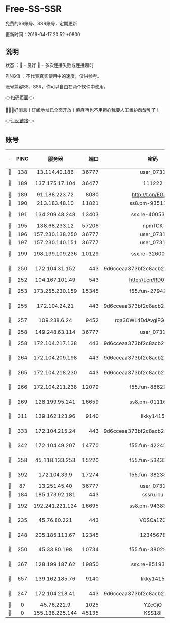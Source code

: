 # Free-SS-SSR

免费的SS账号、SSR账号，定期更新

更新时间：2019-04-17 20:52 +0800

## 说明

状态     ：🙂 - 良好 🙁 - 多次连接失败或连接超时

PING值   ：不代表真实使用中的速度，仅供参考。

账号兼容SS、SSR，你可以自由在两个软件中使用。

👉[扫码页面](https://liesauer.github.io/Free-SS-SSR/)👈

🎉🎉🎉好消息！订阅地址已全面开放！麻麻再也不用担心我要人工维护酸酸乳了！

👉[订阅链接](https://www.liesauer.net/yogurt/subscribe?ACCESS_TOKEN=DAYxR3mMaZAsaqUb)👈

## 账号

|-|PING|服务器|端口|密码|加密方式|区域|
|:----:|:----:|:-----:|-----:|:----:|:----:|:----:|
|🙂|138|13.114.40.186|36777|user_0731|chacha20|JP|
|🙂|189|137.175.17.104|36477|111222|aes-256-cfb|US|
|🙂|189|91.188.223.72|8080|http://t.cn/EGJIyrl|rc4-md5|RU|
|🙂|190|213.183.48.10|11821|ss8.pm-93511134|rc4-md5|RU|
|🙂|191|134.209.48.248|13403|ssx.re-40053227|aes-256-cfb|US|
|🙂|195|138.68.233.12|57206|npmTCK|rc4-md5|US|
|🙂|196|157.230.138.250|36777|user_0731|chacha20|US|
|🙂|197|157.230.140.151|36777|user_0731|chacha20|US|
|🙂|199|198.199.109.236|10129|ssx.re-32600039|aes-256-cfb|US|
|🙂|250|172.104.31.152|443|9d6cceaa373bf2c8acb22e60b6a58be6|aes-256-cfb|US|
|🙂|252|104.167.101.49|543|http://t.cn/RD0D7sx|rc4-md5|CA|
|🙂|253|173.255.230.159|15345|f55.fun-27942756|aes-256-cfb|US|
|🙂|255|172.104.24.21|443|9d6cceaa373bf2c8acb22e60b6a58be6|aes-256-cfb|US|
|🙂|257|109.238.6.24|9452|rqa30WL4DdAvgIFG6Fs3znzTa|aes-256-cfb|FR|
|🙂|258|149.248.63.114|36777|user_0731|chacha20|CA|
|🙂|258|172.104.217.138|443|9d6cceaa373bf2c8acb22e60b6a58be6|aes-256-cfb|US|
|🙂|264|172.104.209.198|443|9d6cceaa373bf2c8acb22e60b6a58be6|aes-256-cfb|US|
|🙂|265|172.104.218.230|443|9d6cceaa373bf2c8acb22e60b6a58be6|aes-256-cfb|US|
|🙂|266|172.104.211.238|12079|f55.fun-88622379|aes-256-cfb|US|
|🙂|269|128.199.95.241|16659|ss8.pm-01116190|aes-256-cfb|SG|
|🙂|311|139.162.123.96|9140|likky1415|aes-256-cfb|JP|
|🙂|333|172.104.215.24|443|9d6cceaa373bf2c8acb22e60b6a58be6|aes-256-cfb|US|
|🙂|342|172.104.49.207|14770|f55.fun-42245858|aes-256-cfb|SG|
|🙂|358|45.118.133.253|15220|f55.fun-53433183|aes-256-cfb|SG|
|🙂|392|172.104.33.9|17274|f55.fun-38238921|aes-256-cfb|SG|
|🙂|87|13.251.45.40|36777|user_0731|chacha20|SG|
|🙂|184|185.173.92.181|443|sssru.icu|rc4-md5|RU|
|🙂|192|192.241.221.124|16695|ss8.pm-94383396|aes-256-cfb|US|
|🙂|235|45.76.80.221|443|VOSCa1ZG|aes-256-cfb|DE|
|🙂|248|205.185.113.67|12345|12345678|aes-256-cfb|US|
|🙂|250|45.33.80.198|10734|f55.fun-38029419|aes-256-cfb|US|
|🙂|367|128.199.187.62|19850|ssx.re-85193489|aes-256-cfb|SG|
|🙂|657|139.162.185.76|9140|likky1415|aes-256-cfb|DE|
|🙁|247|172.104.218.41|443|9d6cceaa373bf2c8acb22e60b6a58be6|aes-256-cfb|US|
|🙁|0|45.76.222.9|1025|YZcCjQ|rc4-md5|JP|
|🙁|0|155.138.225.144|45135|KSS18l|rc4-md5|US|
